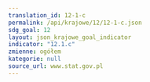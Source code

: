 ```yaml
---
translation_id: 12-1-c
permalink: /api/krajowe/12/12-1-c.json
sdg_goal: 12
layout: json_krajowe_goal_indicator
indicator: "12.1.c"
zmienne: ogółem
kategorie: null
source_url: www.stat.gov.pl
---
```

